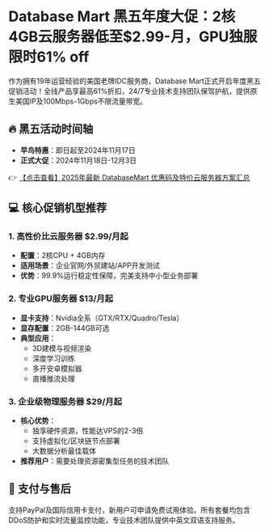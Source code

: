 # Database Mart 黑五年度大促：2核4GB云服务器低至$2.99-月，GPU独服限时61% off

作为拥有19年运营经验的美国老牌IDC服务商，Database Mart正式开启年度黑五促销活动！全线产品享最高61%折扣，24/7专业技术支持团队保驾护航，提供原生美国IP及100Mbps-1Gbps不限流量带宽。

## 🔥 黑五活动时间轴
- **早鸟特惠**：即日起至2024年11月17日
- **正式大促**：2024年11月18日-12月3日

👉 [【点击查看】2025年最新 DatabaseMart 优惠码及特价云服务器方案汇总](https://bit.ly/DatabaseMart)

## 💻 核心促销机型推荐

### 1. 高性价比云服务器 $2.99/月起
- **配置**：2核CPU + 4GB内存
- **适用场景**：企业官网/外贸建站/APP开发测试
- **优势**：99.9%运行稳定性保障，完美支持中小型业务部署

### 2. 专业GPU服务器 $13/月起
- **显卡支持**：Nvidia全系（GTX/RTX/Quadro/Tesla）
- **显存配置**：2GB-144GB可选
- **典型应用**：
  - 3D建模与视频渲染
  - 深度学习训练
  - 多开安卓模拟器
  - 直播推流处理

### 3. 企业级物理服务器 $29/月起
- **核心优势**：
  - 独享硬件资源，性能达VPS的2-3倍
  - 支持虚拟化/区块链节点部署
  - 大数据分析最佳载体
- **推荐用户**：需要处理资源密集型任务的技术团队

## 🛒 支付与售后
支持PayPal及国际信用卡支付，新用户可申请免费试用体验。所有套餐均包含DDoS防护和实时流量监控功能，专业技术团队提供中英文双语支持服务。